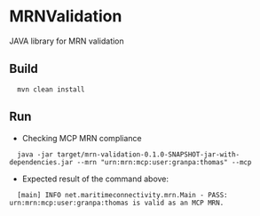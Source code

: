 # MRNValidation
JAVA library for MRN validation

## Build
```
  mvn clean install
```
  
## Run
- Checking MCP MRN compliance
```
  java -jar target/mrn-validation-0.1.0-SNAPSHOT-jar-with-dependencies.jar --mrn "urn:mrn:mcp:user:granpa:thomas" --mcp
```
- Expected result of the command above:
```
  [main] INFO net.maritimeconnectivity.mrn.Main - PASS: urn:mrn:mcp:user:granpa:thomas is valid as an MCP MRN.
```
